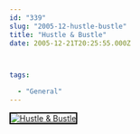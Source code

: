 ```yaml
---
id: "339"
slug: "2005-12-hustle-bustle"
title: "Hustle & Bustle"
date: 2005-12-21T20:25:55.000Z



tags:

  - "General"
---
```

<div class="sqs-html-content">
  <div style="float: left; margin-right: 10px; margin-bottom: 10px;"> <a href="http://www.flickr.com/photos/mclazarus/76090627/" title="Hustle &amp; Bustle"><img src="http://static.flickr.com/41/76090627_687343ceb0_m.jpg" alt="Hustle &amp; Bustle" style="border: solid 2px #000000;" /></a>
</div>
<p><br clear="all" /></p>
</div>
